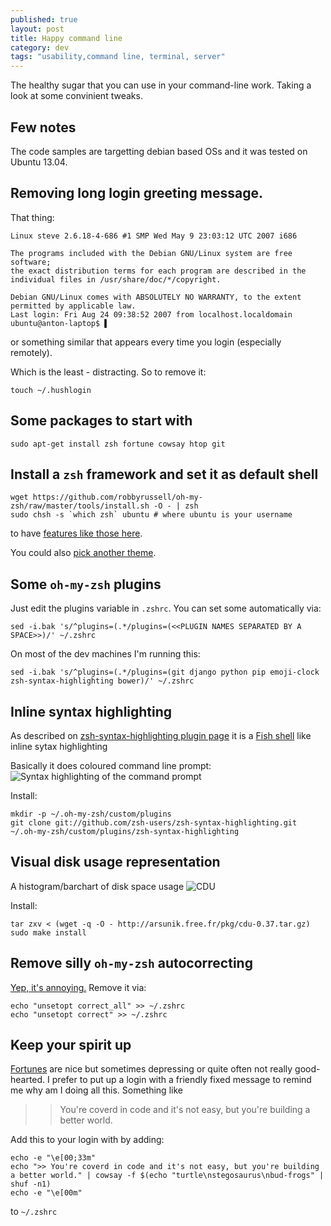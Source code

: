 ```yaml
---
published: true
layout: post
title: Happy command line
category: dev
tags: "usability,command line, terminal, server"
---
```


The healthy sugar that you can use in your command-line work. Taking a look at some convinient tweaks.

## Few notes
The code samples are targetting debian based OSs and it was tested on Ubuntu 13.04.

## Removing long login greeting message.
That thing:

```
Linux steve 2.6.18-4-686 #1 SMP Wed May 9 23:03:12 UTC 2007 i686

The programs included with the Debian GNU/Linux system are free software;
the exact distribution terms for each program are described in the
individual files in /usr/share/doc/*/copyright.

Debian GNU/Linux comes with ABSOLUTELY NO WARRANTY, to the extent
permitted by applicable law.
Last login: Fri Aug 24 09:38:52 2007 from localhost.localdomain
ubuntu@anton-laptop$ ▌
```

or something similar that appears every time you login (especially remotely).

Which is the least - distracting. So to remove it:

```
touch ~/.hushlogin
```

## Some packages to start with

```
sudo apt-get install zsh fortune cowsay htop git
```

## Install a `zsh` framework and set it as default shell

```
wget https://github.com/robbyrussell/oh-my-zsh/raw/master/tools/install.sh -O - | zsh
sudo chsh -s `which zsh` ubuntu # where ubuntu is your username
```

to have [features like those here](http://staunchrobots.com/blog/blog/2012/09/06/switch-to-zsh/).

You could also [pick another theme](https://github.com/robbyrussell/oh-my-zsh/wiki/Themes). 
## Some `oh-my-zsh` plugins
Just edit the plugins variable in `.zshrc`. You can set some automatically via:

```
sed -i.bak 's/^plugins=(.*/plugins=(<<PLUGIN NAMES SEPARATED BY A SPACE>>)/' ~/.zshrc
```

On most of the dev machines I'm running this:

```
sed -i.bak 's/^plugins=(.*/plugins=(git django python pip emoji-clock zsh-syntax-highlighting bower)/' ~/.zshrc
```

## Inline syntax highlighting
As described on [zsh-syntax-highlighting plugin page](https://github.com/zsh-users/zsh-syntax-highlighting) it is a [Fish shell](http://fishshell.com/ ) like inline sytax highlighting

Basically it does coloured command line prompt:
![Syntax highlighting of the command prompt](/http://dl.dropbox.com/u/4296335/Selection_003.png)

Install:

```
mkdir -p ~/.oh-my-zsh/custom/plugins
git clone git://github.com/zsh-users/zsh-syntax-highlighting.git  ~/.oh-my-zsh/custom/plugins/zsh-syntax-highlighting
```

## Visual disk usage representation 
A histogram/barchart of disk space usage
![CDU](/http://dl.dropbox.com/u/4296335/Selection_005.png)

Install:

```
tar zxv < (wget -q -O - http://arsunik.free.fr/pkg/cdu-0.37.tar.gz)
sudo make install
```

## Remove silly `oh-my-zsh` autocorrecting
[Yep, it's annoying.](https://github.com/robbyrussell/oh-my-zsh/issues/534) Remove it via:

```
echo "unsetopt correct_all" >> ~/.zshrc
echo "unsetopt correct" >> ~/.zshrc
```

## Keep your spirit up
[Fortunes](http://en.wikipedia.org/wiki/Fortune_%28Unix%29) are nice but sometimes depressing or quite often not really good-hearted. I prefer to put up a login with a friendly fixed message to remind me why am I doing all this. Something like 

>> You're coverd in code and it's not easy, but you're building a better world.

Add this to your login with by adding:

```
echo -e "\e[00;33m" 
echo ">> You're coverd in code and it's not easy, but you're building a better world." | cowsay -f $(echo "turtle\nstegosaurus\nbud-frogs" | shuf -n1)
echo -e "\e[00m" 
```

to `~/.zshrc`